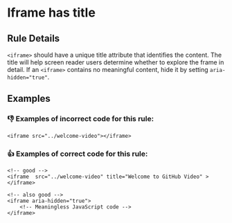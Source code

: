 # Iframe has title

## Rule Details

`<iframe>` should have a unique title attribute that identifies the content. The title will help screen reader users determine whether to explore the frame in detail. If an `<iframe>` contains no meaningful content, hide it by setting `aria-hidden="true"`.

## Examples
### 👎 Examples of **incorrect** code for this rule:

```erb
<iframe src="../welcome-video"></iframe>
```

### 👍 Examples of **correct** code for this rule:

```erb
<!-- good -->
<iframe  src="../welcome-video" title="Welcome to GitHub Video" ></iframe>
```

```erb
<!-- also good -->
<iframe aria-hidden="true">
    <!-- Meaningless JavaScript code -->
</iframe>
```

